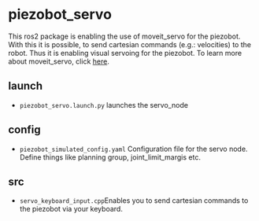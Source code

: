 # piezobot_servo
This ros2 package is enabling the use of moveit_servo for the piezobot. With this it is possible, to send cartesian commands (e.g.: velocities) to the robot. Thus it is enabling visual servoing for the piezobot. To learn more about moveit_servo, click [here](https://moveit.picknik.ai/main/doc/examples/realtime_servo/realtime_servo_tutorial.html#).

## launch
- `piezobot_servo.launch.py` launches the servo_node

## config
- `piezobot_simulated_config.yaml` Configuration file for the servo node. Define things like planning group, joint_limit_margis etc.

## src
- `servo_keyboard_input.cpp`Enables you to send cartesian commands to the piezobot via your keyboard.

